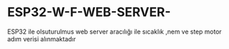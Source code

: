 # ESP32-W-F-WEB-SERVER-
ESP32 ile olsuturulmus web server aracılığı ile sıcaklık ,nem ve step motor adım verisi alınmaktadır
